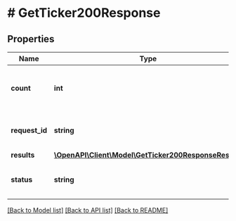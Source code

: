 # # GetTicker200Response

## Properties

Name | Type | Description | Notes
------------ | ------------- | ------------- | -------------
**count** | **int** | The total number of results for this request. | [optional]
**request_id** | **string** | A request id assigned by the server. | [optional]
**results** | [**\OpenAPI\Client\Model\GetTicker200ResponseResults**](GetTicker200ResponseResults.md) |  | [optional]
**status** | **string** | The status of this request&#39;s response. | [optional]

[[Back to Model list]](../../README.md#models) [[Back to API list]](../../README.md#endpoints) [[Back to README]](../../README.md)
